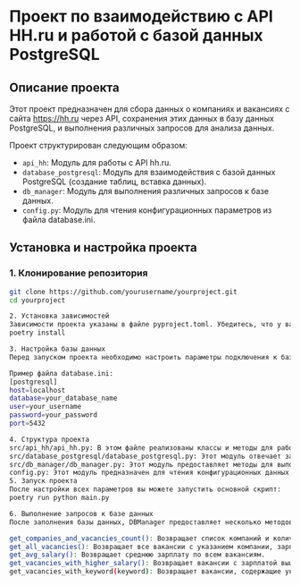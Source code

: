# Проект по взаимодействию с API HH.ru и работой с базой данных PostgreSQL

## Описание проекта

Этот проект предназначен для сбора данных о компаниях и вакансиях с сайта https://hh.ru через API, сохранения этих данных в базу данных PostgreSQL, и выполнения различных запросов для анализа данных. 

Проект структурирован следующим образом:

- `api_hh`: Модуль для работы с API hh.ru.
- `database_postgresql`: Модуль для взаимодействия с базой данных PostgreSQL (создание таблиц, вставка данных).
- `db_manager`: Модуль для выполнения различных запросов к базе данных.
- `config.py`: Модуль для чтения конфигурационных параметров из файла database.ini.

## Установка и настройка проекта

### 1. Клонирование репозитория

```bash
git clone https://github.com/yourusername/yourproject.git
cd yourproject

2. Установка зависимостей
Зависимости проекта указаны в файле pyproject.toml. Убедитесь, что у вас установлен poetry, после чего выполните команду для установки всех зависимостей:
poetry install

3. Настройка базы данных
Перед запуском проекта необходимо настроить параметры подключения к базе данных. Это можно сделать через файл database.ini.

Пример файла database.ini:
[postgresql]
host=localhost
database=your_database_name
user=your_username
password=your_password
port=5432

4. Структура проекта
src/api_hh/api_hh.py: В этом файле реализованы классы и методы для работы с API hh.ru. Например, HeadHunterRuAPI позволяет получать данные о компаниях и вакансиях.
src/database_postgresql/database_postgresql.py: Этот модуль отвечает за взаимодействие с PostgreSQL, включая создание таблиц и добавление данных.
src/db_manager/db_manager.py: Этот модуль предоставляет методы для выполнения запросов к базе данных (например, получение списка компаний с количеством вакансий, вакансий с зарплатой выше средней и т.д.).
config.py: Этот модуль предназначен для чтения конфигурационных данных из database.ini. Функция config возвращает словарь с параметрами подключения к базе данных.
5. Запуск проекта
После настройки всех параметров вы можете запустить основной скрипт:
poetry run python main.py

6. Выполнение запросов к базе данных
После заполнения базы данных, DBManager предоставляет несколько методов для анализа данных:

get_companies_and_vacancies_count(): Возвращает список компаний и количество вакансий для каждой из них.
get_all_vacancies(): Возвращает все вакансии с указанием компании, зарплаты и ссылки на вакансию.
get_avg_salary(): Возвращает среднюю зарплату по всем вакансиям.
get_vacancies_with_higher_salary(): Возвращает вакансии с зарплатой выше средней.
get_vacancies_with_keyword(keyword): Возвращает вакансии, содержащие указанное ключевое слово в названии.

